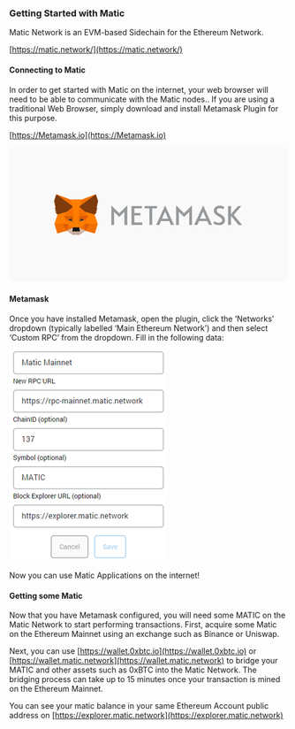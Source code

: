 ### Getting Started with Matic

Matic Network is an EVM-based Sidechain for the Ethereum Network.  

[https://matic.network/](https://matic.network/)


#### Connecting to Matic
In order to get started with Matic on the internet, your web browser will need to be able to communicate with the Matic nodes..  If you are using a traditional Web Browser, simply download and install Metamask Plugin for this purpose.

[https://Metamask.io](https://Metamask.io)

![Metamask](/documents/img/metamask_banner.jpg)

#### Metamask  
Once you have installed Metamask, open the plugin, click the ‘Networks’ dropdown (typically labelled ‘Main Ethereum Network’) and then select ‘Custom RPC’ from the dropdown.  Fill in the following data:

![Metamask](/documents/img/metamask-matic.png)


Now you can use Matic Applications on the internet!

#### Getting some Matic
Now that you have Metamask configured, you will need some MATIC on the Matic Network to start performing transactions.  First, acquire some Matic on the Ethereum Mainnet using an exchange such as Binance or Uniswap.   

Next, you can use [https://wallet.0xbtc.io](https://wallet.0xbtc.io) or [https://wallet.matic.network](https://wallet.matic.network) to bridge your MATIC and other assets such as 0xBTC into the Matic Network.  The bridging process can take up to 15 minutes once your transaction is mined on the Ethereum Mainnet.

You can see your matic balance in your same Ethereum Account public address on [https://explorer.matic.network](https://explorer.matic.network)
